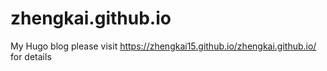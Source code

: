 # zhengkai.github.io
My Hugo blog
please visit https://zhengkai15.github.io/zhengkai.github.io/ for details
